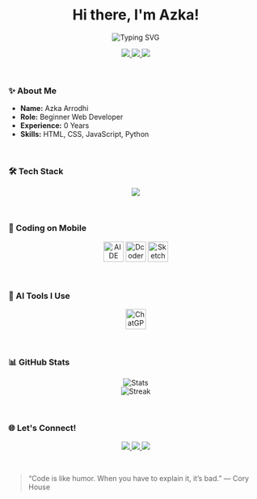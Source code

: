 <h1 align="center">Hi there, I'm Azka!</h1>

<p align="center">
  <img src="https://readme-typing-svg.demolab.com/?font=Fira+Code&size=22&pause=1000&color=1FC2AE&center=true&vCenter=true&width=440&lines=I'm+a+beginner+developer;Learning+web+development;Always+curious+and+creative!" alt="Typing SVG" />
</p>

<p align="center">
  <a href="https://github.com/azkaarrodhi">
    <img src="https://img.shields.io/github/followers/azkaarrodhi?label=Follow&style=social" />
  </a>
  <a href="https://azkaarrodhi.vercel.app">
    <img src="https://img.shields.io/badge/Portfolio-visit-blue" />
  </a>
  <a href="mailto:azkaarrodhi@yahoo.com">
    <img src="https://img.shields.io/badge/Email-contact-red" />
  </a>
</p>

<br/>

### ✨ About Me

- **Name:** Azka Arrodhi  
- **Role:** Beginner Web Developer  
- **Experience:** 0 Years  
- **Skills:** HTML, CSS, JavaScript, Python

<br/>

### 🛠 Tech Stack

<p align="center">
  <img src="https://skillicons.dev/icons?i=html,css,js,python,git,github,ps" />
</p>

<br/>

### 📱 Coding on Mobile

<p align="center">
  <img src="https://play-lh.googleusercontent.com/qmLDz2TGfuavfYAT0o8xLx_dsyNFFXPcb2Q_OOvY8cxpLSq90t9Dh58YXL1KLCK5t_8=w240-h480-rw" alt="AIDE" width="40" />
  <img src="https://play-lh.googleusercontent.com/BPGhrP9tx9xiyVZEk8W66J7UMAyLL_BVb03ln3coPABsryX_1u-XNNh2nqAb4ZWi6H4=w240-h480-rw" alt="Dcoder" width="40" />
  <img src="https://play-lh.googleusercontent.com/XHh1AxLwT7jOf-GAbI3VavMOH-YkFLSNL8u59IE0OiwvpbK-Bc5z9GkFOpNUEtJ4Vg=w240-h480-rw" alt="Sketchware" width="40" />
</p>

<br/>

### 🤖 AI Tools I Use

<p align="center">
  <img src="https://upload.wikimedia.org/wikipedia/commons/0/04/ChatGPT_logo.svg" alt="ChatGPT" width="40" />
</p>

<br/>

### 📊 GitHub Stats

<p align="center">
  <img src="https://github-readme-stats.vercel.app/api?username=azkaarrodhi&show_icons=true&theme=radical" alt="Stats" />
  <br/>
  <img src="https://github-readme-streak-stats.herokuapp.com/?user=azkaarrodhi&theme=radical" alt="Streak" />
</p>

<br/>

### 🌐 Let's Connect!

<p align="center">
  <a href="https://tiktok.com/aazzzzka">
    <img src="https://img.shields.io/badge/TikTok-010101?logo=tiktok&style=for-the-badge&logoColor=white" />
  </a>
  <a href="https://facebook.com/fb.azka">
    <img src="https://img.shields.io/badge/Facebook-1877F2?logo=facebook&style=for-the-badge&logoColor=white" />
  </a>
  <a href="https://instagram.com/yourprofile">
    <img src="https://img.shields.io/badge/Instagram-E4405F?logo=instagram&style=for-the-badge&logoColor=white" />
  </a>
</p>

<br/>

> “Code is like humor. When you have to explain it, it’s bad.” — Cory House
